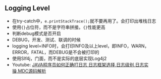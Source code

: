 

## Logging Level
* 在try-catch中，`e.printStackTrace();`就不要再用了。会打印出堆栈日志
* 使用`{}`占位符，而不是字符串拼接。`{}`性能更高
* 判断debug模式是否开启
* DEBUG，开发、测试、联调的时候
* logging level=INFO时，会打印INFO及以上level，即INFO，WARN，ERROR，FATAL，而DEBUG是不会被打印的
* 使用Slf4j，门面，而不是实际的底层实现Log4j2
* Youtube: [JAVA程序员如何正确打日志 日志框架选择,日志级别,日志实操,MDC源码解析](https://www.youtube.com/watch?v=8iq4JNKWXaY)